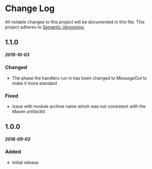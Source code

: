 # Change Log
All notable changes to this project will be documented in this file.
This project adheres to [Semantic Versioning](http://semver.org/).

## 1.1.0
##### 2019-10-03
### Changed
* The phase the handlers run in has been changed to _MessageOut_ to make it more standard

### Fixed
* Issue with module archive name which was not consistent with the Maven artifactId

## 1.0.0
##### 2018-09-03
### Added
* Initial release

